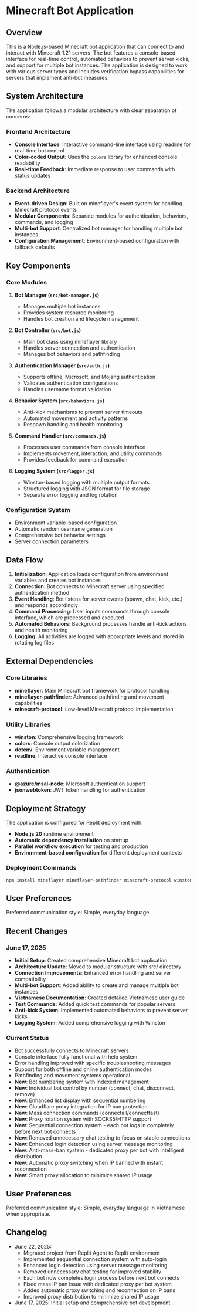# Minecraft Bot Application

## Overview

This is a Node.js-based Minecraft bot application that can connect to and interact with Minecraft 1.21 servers. The bot features a console-based interface for real-time control, automated behaviors to prevent server kicks, and support for multiple bot instances. The application is designed to work with various server types and includes verification bypass capabilities for servers that implement anti-bot measures.

## System Architecture

The application follows a modular architecture with clear separation of concerns:

### Frontend Architecture
- **Console Interface**: Interactive command-line interface using readline for real-time bot control
- **Color-coded Output**: Uses the `colors` library for enhanced console readability
- **Real-time Feedback**: Immediate response to user commands with status updates

### Backend Architecture
- **Event-driven Design**: Built on mineflayer's event system for handling Minecraft protocol events
- **Modular Components**: Separate modules for authentication, behaviors, commands, and logging
- **Multi-bot Support**: Centralized bot manager for handling multiple bot instances
- **Configuration Management**: Environment-based configuration with fallback defaults

## Key Components

### Core Modules

1. **Bot Manager (`src/bot-manager.js`)**
   - Manages multiple bot instances
   - Provides system resource monitoring
   - Handles bot creation and lifecycle management

2. **Bot Controller (`src/bot.js`)**
   - Main bot class using mineflayer library
   - Handles server connection and authentication
   - Manages bot behaviors and pathfinding

3. **Authentication Manager (`src/auth.js`)**
   - Supports offline, Microsoft, and Mojang authentication
   - Validates authentication configurations
   - Handles username format validation

4. **Behavior System (`src/behaviors.js`)**
   - Anti-kick mechanisms to prevent server timeouts
   - Automated movement and activity patterns
   - Respawn handling and health monitoring

5. **Command Handler (`src/commands.js`)**
   - Processes user commands from console interface
   - Implements movement, interaction, and utility commands
   - Provides feedback for command execution

6. **Logging System (`src/logger.js`)**
   - Winston-based logging with multiple output formats
   - Structured logging with JSON format for file storage
   - Separate error logging and log rotation

### Configuration System
- Environment variable-based configuration
- Automatic random username generation
- Comprehensive bot behavior settings
- Server connection parameters

## Data Flow

1. **Initialization**: Application loads configuration from environment variables and creates bot instances
2. **Connection**: Bot connects to Minecraft server using specified authentication method
3. **Event Handling**: Bot listens for server events (spawn, chat, kick, etc.) and responds accordingly
4. **Command Processing**: User inputs commands through console interface, which are processed and executed
5. **Automated Behaviors**: Background processes handle anti-kick actions and health monitoring
6. **Logging**: All activities are logged with appropriate levels and stored in rotating log files

## External Dependencies

### Core Libraries
- **mineflayer**: Main Minecraft bot framework for protocol handling
- **mineflayer-pathfinder**: Advanced pathfinding and movement capabilities
- **minecraft-protocol**: Low-level Minecraft protocol implementation

### Utility Libraries
- **winston**: Comprehensive logging framework
- **colors**: Console output colorization
- **dotenv**: Environment variable management
- **readline**: Interactive console interface

### Authentication
- **@azure/msal-node**: Microsoft authentication support
- **jsonwebtoken**: JWT token handling for authentication

## Deployment Strategy

The application is configured for Replit deployment with:

- **Node.js 20** runtime environment
- **Automatic dependency installation** on startup
- **Parallel workflow execution** for testing and production
- **Environment-based configuration** for different deployment contexts

### Deployment Commands
```bash
npm install mineflayer mineflayer-pathfinder minecraft-protocol winston colors dotenv readline && node index.js
```

## User Preferences

Preferred communication style: Simple, everyday language.

## Recent Changes

### June 17, 2025
- **Initial Setup**: Created comprehensive Minecraft bot application
- **Architecture Update**: Moved to modular structure with src/ directory
- **Connection Improvements**: Enhanced error handling and server compatibility
- **Multi-bot Support**: Added ability to create and manage multiple bot instances
- **Vietnamese Documentation**: Created detailed Vietnamese user guide
- **Test Commands**: Added quick test commands for popular servers
- **Anti-kick System**: Implemented automated behaviors to prevent server kicks
- **Logging System**: Added comprehensive logging with Winston

### Current Status
- Bot successfully connects to Minecraft servers
- Console interface fully functional with help system
- Error handling improved with specific troubleshooting messages
- Support for both offline and online authentication modes
- Pathfinding and movement systems operational
- **New**: Bot numbering system with indexed management
- **New**: Individual bot control by number (connect, chat, disconnect, remove)
- **New**: Enhanced list display with sequential numbering
- **New**: Cloudflare proxy integration for IP ban protection
- **New**: Mass connection commands (connectall/connectfast)
- **New**: Proxy rotation system with SOCKS5/HTTP support
- **New**: Sequential connection system - each bot logs in completely before next bot connects
- **New**: Removed unnecessary chat testing to focus on stable connections
- **New**: Enhanced login detection using server message monitoring
- **New**: Anti-mass-ban system - dedicated proxy per bot with intelligent distribution
- **New**: Automatic proxy switching when IP banned with instant reconnection
- **New**: Smart proxy allocation to minimize shared IP usage

## User Preferences

Preferred communication style: Simple, everyday language in Vietnamese when appropriate.

## Changelog

- June 22, 2025: 
  - Migrated project from Replit Agent to Replit environment
  - Implemented sequential connection system with auto-login
  - Enhanced login detection using server message monitoring
  - Removed unnecessary chat testing for improved stability
  - Each bot now completes login process before next bot connects
  - Fixed mass IP ban issue with dedicated proxy per bot system
  - Added automatic proxy switching and reconnection on IP bans
  - Improved proxy distribution to minimize shared IP usage
- June 17, 2025: Initial setup and comprehensive bot development